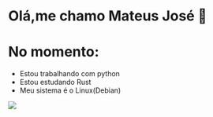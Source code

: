 
 <link rel="stylesheet" href="https://cdn.jsdelivr.net/gh/devicons/devicon@v2.15.1/devicon.min.css">
          


# Olá,me chamo Mateus José 🖖
          


# No momento:
* Estou trabalhando com python 
* Estou estudando Rust 
* Meu sistema é o Linux(Debian) 
          
       
          



<img src="https://github-readme-stats.anuraghazra1.vercel.app/api?username=mateussiilva&show_icons=true" />
